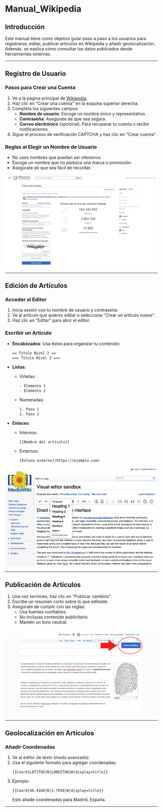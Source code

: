 # Manual_Wikipedia

## Introducción
Este manual tiene como objetivo guiar paso a paso a los usuarios para registrarse, editar, publicar artículos en Wikipedia y añadir geolocalización. Además, se explica cómo consultar los datos publicados desde herramientas externas.

---

## Registro de Usuario

### Pasos para Crear una Cuenta

1. Ve a la página principal de [Wikipedia](https://www.wikipedia.org).
2. Haz clic en "Crear una cuenta" en la esquina superior derecha.
3. Completa los siguientes campos:
   - **Nombre de usuario**: Escoge un nombre único y representativo.
   - **Contraseña**: Asegúrate de que sea segura.
   - **Correo electrónico** (opcional): Para recuperar tu cuenta o recibir notificaciones.
4. Sigue el proceso de verificación CAPTCHA y haz clic en "Crear cuenta".

### Reglas al Elegir un Nombre de Usuario

- No uses nombres que puedan ser ofensivos.
- Escoge un nombre que no parezca una marca o promoción.
- Asegúrate de que sea fácil de recordar.

![Registro en Wikipedia](registro.png)

---

## Edición de Artículos

### Acceder al Editor

1. Inicia sesión con tu nombre de usuario y contraseña.
2. Ve al artículo que quieres editar o selecciona "Crear un artículo nuevo".
3. Haz clic en "Editar" para abrir el editor.

### Escribir un Artículo

- **Encabezados**: 
  Usa éstos para organizar tu contenido:
  ```
  == Título Nivel 2 ==
  === Título Nivel 3 ===
  ```

- **Listas**:
  - Viñetas:
    ```
    - Elemento 1
    - Elemento 2
    ```
  - Numeradas:
    ```
    1. Paso 1
    2. Paso 2
    ```

- **Enlaces**:
  - Internos:
    ```
    [[Nombre del artículo]]
    ```
  - Externos:
    ```
    [Enlace externo](https://ejemplo.com)
    ```

![Editor de Wikipedia](wiki1_large.jpg)

---

## Publicación de Artículos

1. Una vez termines, haz clic en "Publicar cambios".
2. Escribe un resumen corto sobre lo que editaste.
3. Asegúrate de cumplir con las reglas:
   - Usa fuentes confiables.
   - No incluyas contenido publicitario.
   - Mantén un tono neutral.

![Publicar cambios](publicar.png)

---

## Geolocalización en Artículos

### Añadir Coordenadas

1. Ve al editor de texto (modo avanzado).
2. Usa el siguiente formato para agregar coordenadas:
   ```
   {{Coord|LATITUD|N|LONGITUD|W|display=title}}
   ```
3. Ejemplo:
   ```
   {{Coord|40.4168|N|3.7038|W|display=title}}
   ```
   Esto añade coordenadas para Madrid, España.

---

